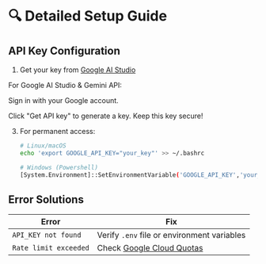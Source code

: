 # 🔍 Detailed Setup Guide

## API Key Configuration
1. Get your key from [Google AI Studio](https://aistudio.google.com/)
   
For Google AI Studio & Gemini API:

Sign in with your Google account.

Click "Get API key" to generate a key. Keep this key secure!

3. For permanent access:
   ```bash
   # Linux/macOS
   echo 'export GOOGLE_API_KEY="your_key"' >> ~/.bashrc

   # Windows (Powershell)
   [System.Environment]::SetEnvironmentVariable('GOOGLE_API_KEY','your_key','User')
   ```

## Error Solutions
| Error | Fix |
|-------|-----|
| `API_KEY not found` | Verify `.env` file or environment variables |
| `Rate limit exceeded` | Check [Google Cloud Quotas](https://console.cloud.google.com/iam-admin/quotas) |
